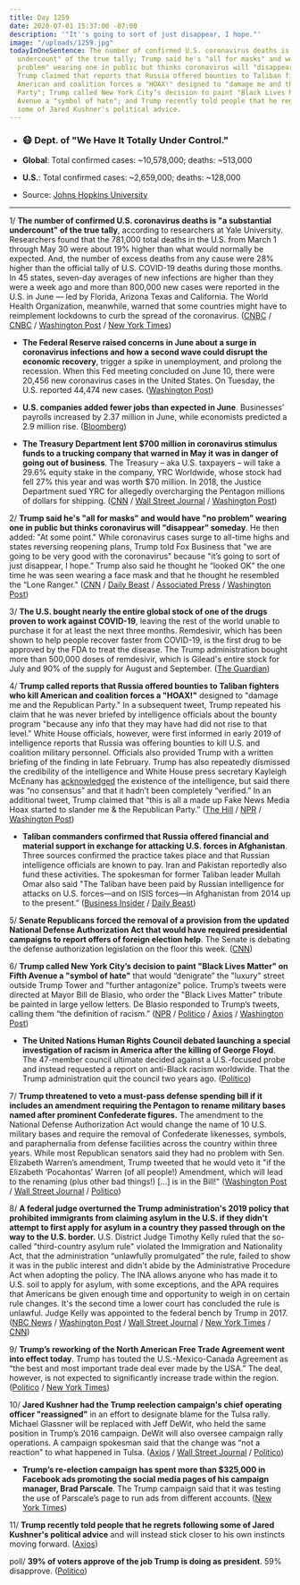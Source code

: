 ```yaml
---
title: Day 1259
date: 2020-07-01 15:37:00 -07:00
description: '"It''s going to sort of just disappear, I hope."'
image: "/uploads/1259.jpg"
todayInOneSentence: The number of confirmed U.S. coronavirus deaths is "a substantial
  undercount" of the true tally; Trump said he's "all for masks" and would have "no
  problem" wearing one in public but thinks coronavirus will "disappear" someday;
  Trump claimed that reports that Russia offered bounties to Taliban fighters to kill
  American and coalition forces a "HOAX!" designed to "damage me and the Republican
  Party"; Trump called New York City’s decision to paint "Black Lives Matter" on Fifth
  Avenue a "symbol of hate"; and Trump recently told people that he regrets following
  some of Jared Kushner's political advice.
---
```


* ### 😷 Dept. of "We Have It Totally Under Control."

* **Global**: Total confirmed cases: \~10,578,000; deaths: \~513,000

* **U.S.**: Total confirmed cases: \~2,659,000; deaths: \~128,000

* Source: [Johns Hopkins University](https://coronavirus.jhu.edu/map.html)

---

1/ **The number of confirmed U.S. coronavirus deaths is "a substantial undercount" of the true tally**, according to researchers at Yale University. Researchers found that the 781,000 total deaths in the U.S. from March 1 through May 30 were about 19% higher than what would normally be expected. And, the number of excess deaths from any cause were 28% higher than the official tally of U.S. COVID-19 deaths during those months. In 45 states, seven-day averages of new infections are higher than they were a week ago and more than 800,000 new cases were reported in the U.S. in June — led by Florida, Arizona Texas and California. The World Health Organization, meanwhile, warned that some countries might have to reimplement lockdowns to curb the spread of the coronavirus. ([CNBC](https://www.cnbc.com/2020/07/01/official-us-coronavirus-death-toll-is-a-substantial-undercount-of-actual-tally-new-yale-study-finds.html) / [CNBC](https://www.cnbc.com/2020/07/01/who-warns-some-countries-may-have-to-reinstate-lockdowns-as-coronavirus-pandemic-accelerates.html) / [Washington Post](https://www.washingtonpost.com/nation/2020/07/01/coronavirus-live-updates-us/) / [New York Times](https://www.nytimes.com/2020/07/01/world/coronavirus-live-updates.html))

* **The Federal Reserve raised concerns in June about a surge in coronavirus infections and how a second wave could disrupt the economic recovery**, trigger a spike in unemployment, and prolong the recession. When this Fed meeting concluded on June 10, there were 20,456 new coronavirus cases in the United States. On Tuesday, the U.S. reported 44,474 new cases. ([Washington Post](https://www.washingtonpost.com/business/2020/07/01/federal-reserve-recession-june-minutes/))

* **U.S. companies added fewer jobs than expected in June**. Businesses’ payrolls increased by 2.37 million in June, while economists predicted a 2.9 million rise. ([Bloomberg](https://www.bloomberg.com/news/articles/2020-07-01/adp-says-u-s-firms-add-2-37-million-jobs-fewer-than-forecast?srnd=premium&sref=MIBMEEoj))

* **The Treasury Department lent $700 million in coronavirus stimulus funds to a trucking company that warned in May it was in danger of going out of business**. The Treasury – aka U.S. taxpayers – will take a 29.6% equity stake in the company, YRC Worldwide, whose stock had fell 27% this year and was worth $70 million. In 2018, the Justice Department sued YRC for allegedly overcharging the Pentagon millions of dollars for shipping. ([CNN](https://edition.cnn.com/2020/07/01/business/yrc-federal-loan/) / [Wall Street Journal](https://www.wsj.com/articles/u-s-treasury-to-loan-700-million-to-trucking-firm-yrc-worldwide-11593602409?mod=politics_lead_pos11) / [Washington Post](https://www.washingtonpost.com/business/2020/07/01/treasury-loan-yrc-worldwide-cares-act/))

2/ **Trump said he's "all for masks" and would have "no problem" wearing one in public but thinks coronavirus will "disappear" someday**. He then added: "At some point." While coronavirus cases surge to all-time highs and states reversing reopening plans, Trump told Fox Business that "we are going to be very good with the coronavirus" because "it’s going to sort of just disappear, I hope.” Trump also said he thought he “looked OK” the one time he was seen wearing a face mask and that he thought he resembled the “Lone Ranger." ([CNN](https://www.cnn.com/2020/07/01/politics/donald-trump-masks-coronavirus/index.html) / [Daily Beast](https://www.thedailybeast.com/trump-says-coronavirus-will-just-disappear-brags-he-looks-like-lone-ranger-in-mask) / [Associated Press](https://apnews.com/d0fa04c2c2ba164d6c43eecf228c1b99) / [Washington Post](https://www.washingtonpost.com/politics/republican-leaders-now-say-everyone-should-wear-a-mask--even-as-trump-refuses-and-mocks-those-who-do/2020/06/30/995a32d0-bae9-11ea-80b9-40ece9a701dc_story.html))

3/ **The U.S. bought nearly the entire global stock of one of the drugs proven to work against COVID-19**, leaving the rest of the world unable to purchase it for at least the next three months. Remdesivir, which has been shown to help people recover faster from COVID-19, is the first drug to be approved by the FDA to treat the disease. The Trump administration bought more than 500,000 doses of remdesivir, which is Gilead's entire stock for July and 90% of the supply for August and September. ([The Guardian](https://www.theguardian.com/us-news/2020/jun/30/us-buys-up-world-stock-of-key-covid-19-drug))

4/ **Trump called reports that Russia offered bounties to Taliban fighters who kill American and coalition forces a "HOAX!"** designed to "damage me and the Republican Party." In a subsequent tweet, Trump repeated his claim that he was never briefed by intelligence officials about the bounty program "because any info that they may have had did not rise to that level." White House officials, however, were first informed in early 2019 of intelligence reports that Russia was offering bounties to kill U.S. and coalition military personnel. Officials also provided Trump with a written briefing of the finding in late February. Trump has also repeatedly dismissed the credibility of the intelligence and White House press secretary Kayleigh McEnany has [acknowledged](https://www.washingtonpost.com/politics/2020/07/01/only-people-who-are-dismissing-russia-bounties-intel-taliban-russia-trump/) the existence of the intelligence, but said there was “no consensus” and that it hadn’t been completely “verified.” In an additional tweet, Trump claimed that “this is all a made up Fake News Media Hoax started to slander me & the Republican Party.” ([The Hill](https://thehill.com/homenews/administration/505379-trump-dismisses-russian-bounty-allegations-as-a-hoax) / [NPR](https://www.npr.org/2020/07/01/885909588/trump-calls-bounty-report-a-hoax-despite-administration-s-briefing-of-congress) / [Washington Post](https://www.washingtonpost.com/politics/trump-decries-russian-bounty-reports-as-fake-news-as-his-national-security-adviser-says-response-options-were-prepared/2020/07/01/91b26732-bb93-11ea-bdaf-a129f921026f_story.html))

* **Taliban commanders confirmed that Russia offered financial and material support in exchange for attacking U.S. forces in Afghanistan**. Three sources confirmed the practice takes place and that Russian intelligence officials are known to pay. Iran and Pakistan reportedly also fund these activities. The spokesman for former Taliban leader Mullah Omar also said "The Taliban have been paid by Russian intelligence for attacks on U.S. forces—and on ISIS forces—in Afghanistan from 2014 up to the present.” ([Business Insider](https://www.businessinsider.com/russia-did-pay-extremists-attack-american-soldiers-taliban-sources-say-2020-7?op=1) / [Daily Beast](https://www.thedailybeast.com/russian-bounties-for-killing-americans-go-back-five-years-ex-taliban-claims?scrolla=5eb6d68b7fedc32c19ef33b4))

5/ **Senate Republicans forced the removal of a provision from the updated National Defense Authorization Act that would have required presidential campaigns to report offers of foreign election help**. The Senate is debating the defense authorization legislation on the floor this week. ([CNN](https://www.cnn.com/2020/06/30/politics/senate-removes-ban-foreign-election-help/index.html))

6/ **Trump called New York City’s decision to paint "Black Lives Matter" on Fifth Avenue a "symbol of hate"** that would “denigrate” the "luxury" street outside Trump Tower and "further antagonize" police. Trump’s tweets were directed at Mayor Bill de Blasio, who order the "Black Lives Matter" tribute be painted in large yellow letters. De Blasio responded to Trump’s tweets, calling them “the definition of racism.” ([NPR](https://www.npr.org/sections/live-updates-protests-for-racial-justice/2020/07/01/885944289/trump-painting-black-lives-matter-on-5th-avenue-would-be-symbol-of-hate) / [Politico](https://www.politico.com/news/2020/07/01/trump-black-lives-matter-347051) / [Axios](https://www.axios.com/trump-black-lives-matter-hate-af77f4a9-b666-40d2-b4e4-ef23c61088ca.html) / [Washington Post](https://www.washingtonpost.com/politics/trump-says-painting-black-lives-matter-on-new-yorks-fifth-avenue-would-be-a-symbol-of-hate/2020/07/01/6a039f12-bba2-11ea-bdaf-a129f921026f_story.html))

* **The United Nations Human Rights Council debated launching a special investigation of racism in America after the killing of George Floyd**. The 47-member council ultimate decided against a U.S.-focused probe and instead requested a report on anti-Black racism worldwide. That the Trump administration quit the council two years ago. ([Politico](https://www.politico.com/news/2020/07/01/human-rights-trump-us-346423))

7/ **Trump threatened to veto a must-pass defense spending bill if it includes an amendment requiring the Pentagon to rename military bases named after prominent Confederate figures.** The amendment to the National Defense Authorization Act would change the name of 10 U.S. military bases and require the removal of Confederate likenesses, symbols, and paraphernalia from defense facilities across the country within three years. While most Republican senators said they had no problem with Sen. Elizabeth Warren’s amendment, Trump tweeted that he would veto it "if the Elizabeth ‘Pocahontas’ Warren (of all people!) Amendment, which will lead to the renaming (plus other bad things!) \[...\] is in the Bill!" ([Washington Post](https://www.washingtonpost.com/nation/2020/07/01/confederate-military-base-renaming-trump/) / [Wall Street Journal](https://www.wsj.com/articles/trump-threatens-to-veto-defense-bill-over-provision-to-strip-confederate-base-names-11593614483?mod=politics_lead_pos1) / [Politico](https://www.politico.com/news/2020/07/01/senate-ndaa-confederate-bases-347014))

8/ **A federal judge overturned the Trump administration's 2019 policy that prohibited immigrants from claiming asylum in the U.S. if they didn't attempt to first apply for asylum in a country they passed through on the way to the U.S. border.** U.S. District Judge Timothy Kelly ruled that the so-called "third-country asylum rule" violated the Immigration and Nationality Act, that the administration “unlawfully promulgated” the rule, failed to show it was in the public interest and didn't abide by the Administrative Procedure Act when adopting the policy. The INA allows anyone who has made it to U.S. soil to apply for asylum, with some exceptions, and the APA requires that Americans be given enough time and opportunity to weigh in on certain rule changes. It's the second time a lower court has concluded the rule is unlawful. Judge Kelly was appointed to the federal bench by Trump in 2017. ([NBC News](https://www.nbcnews.com/news/us-news/judge-overturns-trump-border-rule-requiring-immigrants-first-claim-asylum-n1232629) / [Washington Post](https://www.washingtonpost.com/local/legal-issues/us-judge-strikes-down-trump-asylum-rule-targeting-central-americans/2020/07/01/96e57616-bb4a-11ea-bdaf-a129f921026f_story.html) / [Wall Street Journal](https://www.wsj.com/articles/federal-judge-rejects-trump-administrations-third-country-asylum-policy-11593620838?mod=politics_lead_pos6) / [New York Times](https://www.nytimes.com/2020/07/01/us/politics/trump-asylum-ruling-immigration.html) / [CNN](https://www.cnn.com/2020/07/01/politics/asylum-us-mexico-border/index.html))

9/ **Trump’s reworking of the North American Free Trade Agreement went into effect today**. Trump has touted the U.S.-Mexico-Canada Agreement as “the best and most important trade deal ever made by the USA.” The deal, however, is not expected to significantly increase trade within the region. ([Politico](https://www.politico.com/news/2020/07/01/trump-usmca-trade-346296) / [New York Times](https://www.nytimes.com/2020/07/01/business/economy/usmca-takes-effect.html))

10/ **Jared Kushner had the Trump reelection campaign's chief operating officer "reassigned"** in an effort to designate blame for the Tulsa rally. Michael Glassner will be replaced with Jeff DeWit, who held the same position in Trump’s 2016 campaign. DeWit will also oversee campaign rally operations. A campaign spokesman said that the change was “not a reaction" to what happened in Tulsa. ([Axios](https://www.axios.com/scoop-kushner-changes-top-trump-campaign-staff-4b269a9a-412b-4cf5-8133-beb252f5c25f.html) / [Wall Street Journal](https://www.wsj.com/articles/trump-campaign-reassigns-chief-operating-officer-after-tulsa-rally-11593607034) / [Politico](https://www.politico.com/news/2020/07/01/jared-kushner-trump-campaign-team-346728))

* **Trump’s re-election campaign has spent more than $325,000 in Facebook ads promoting the social media pages of his campaign manager, Brad Parscale**. The Trump campaign said that it was testing the use of Parscale’s page to run ads from different accounts. ([New York Times](https://www.nytimes.com/2020/06/30/us/politics/brad-parscale-trump.html))

11/ **Trump recently told people that he regrets following some of Jared Kushner's political advice** and will instead stick closer to his own instincts moving forward. ([Axios](https://www.axios.com/trump-kushner-second-thoughts-408d5a33-725d-442a-88e4-d6ab6742c139.html))

poll/ **39% of voters approve of the job Trump is doing as president**. 59% disapprove. ([Politico](https://www.politico.com/news/2020/07/01/trump-coronavirus-poll-346018))